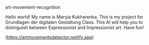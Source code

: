 art-movement-recognition

Hello world! My name is Maryia Kukharenka. This is my project for Grundlagen der digitalen Gestaltung Class. This AI will help you to distinguish between Expressionist and Impressionist art. Have fun!

(https://artmovementsdetector.netlify.app)
